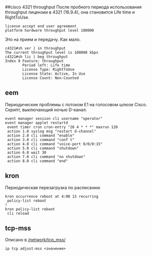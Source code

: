 ##cisco 4321 throughput
После пробного периода использования throughput лицензии в 4321 (16.9.4), она становится Life time и RightToUse.
```text
license accept end user agreement
platform hardware throughput level 100000
```
Это на прием и передачу. Как мало.
```text
c4321#sh ver | in throughput
The current throughput level is 100000 kbps
c4321#sh lic | beg throughput
Index 9 Feature: throughput
        Period left: Life time
        License Type: RightToUse
        License State: Active, In Use
        License Count: Non-Counted
```

## eem

Периодические проблемы с потоком Е1 на голосовом шлюзе Cisco. Cкрипт, выключающий ночью D-канал.
```text
event manager session cli username "operator"
event manager applet restartd
 event timer cron cron-entry "26 4 * * *" maxrun 120
 action 1.0 syslog msg "restart d-channel"
 action 2.0 cli command "enable"
 action 3.0 cli command "conf t"
 action 4.0 cli command "voice-port 0/0/0:15"
 action 5.0 cli command "shutdown"
 action 6.0 wait 30
 action 7.0 cli command "no shutdown"
 action 8.0 cli command "end"
```

## kron

Периодическая перезагрузка по расписанию
```text
kron occurrence reboot at 4:00 13 recurring
 policy-list reboot
!
kron policy-list reboot
 cli reload
```

## tcp-mss

Описано в [/network/tcp_mss/](/network/tcp_mss/)
```text
ip tcp adjust-mss <значение>
```
